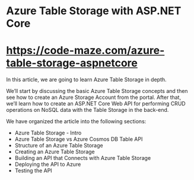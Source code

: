 # Azure Table Storage with ASP.NET Core
# https://code-maze.com/azure-table-storage-aspnetcore
<p>In this article, we are going to learn Azure Table Storage in depth.</p>
<p>We’ll start by discussing the basic Azure Table Storage concepts and then see how to create an Azure Storage Account from the portal. After that, we’ll learn how to create an ASP.NET Core Web API for performing CRUD operations on NoSQL data with the Table Storage in the back-end.</p>

<p>We have organized the article into the following sections:</p>
<ul>
	<li>Azure Table Storage - Intro</li>
	<li>Azure Table Storage vs Azure Cosmos DB Table API</li>
	<li>Structure of an Azure Table Storage</li>
	<li>Creating an Azure Table Storage</li>
	<li>Building an API that Connects with Azure Table Storage</li>
	<li>Deploying the API to Azure</li>
	<li>Testing the API</li>
</ul>
